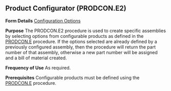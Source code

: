 ## Product Configurator (PRODCON.E2)
<PageHeader />

**Form Details**
[Configuration Options](../PRODCON-E2-1/README.md)

**Purpose**
The PRODCON.E2 procedure is used to create specific assemblies by selecting
options from configurable products as defined in the
[PRODCON.E](../PRODCON-E/README.md) procedure. If the options selected are already
defined by a previously configured assembly, then the procedure will return
the part number of that assembly, otherwise a new part number will be assigned
and a bill of material created.

**Frequency of Use**
As required.

**Prerequisites**
Configurable products must be defined using the [PRODCON.E](../PRODCON-E/README.md)
procedure.

<badge text= "Version 8.10.57 " vertical="middle" />

<PageFooter />
